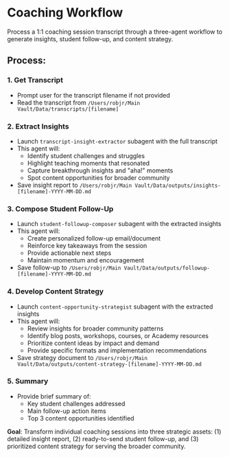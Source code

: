 # Coaching Workflow

Process a 1:1 coaching session transcript through a three-agent workflow to generate insights, student follow-up, and content strategy.

## Process:

### 1. Get Transcript
- Prompt user for the transcript filename if not provided
- Read the transcript from `/Users/robjr/Main Vault/Data/transcripts/[filename]`

### 2. Extract Insights
- Launch `transcript-insight-extractor` subagent with the full transcript
- This agent will:
  - Identify student challenges and struggles
  - Highlight teaching moments that resonated
  - Capture breakthrough insights and "aha!" moments
  - Spot content opportunities for broader community
- Save insight report to `/Users/robjr/Main Vault/Data/outputs/insights-[filename]-YYYY-MM-DD.md`

### 3. Compose Student Follow-Up
- Launch `student-followup-composer` subagent with the extracted insights
- This agent will:
  - Create personalized follow-up email/document
  - Reinforce key takeaways from the session
  - Provide actionable next steps
  - Maintain momentum and encouragement
- Save follow-up to `/Users/robjr/Main Vault/Data/outputs/followup-[filename]-YYYY-MM-DD.md`

### 4. Develop Content Strategy
- Launch `content-opportunity-strategist` subagent with the extracted insights
- This agent will:
  - Review insights for broader community patterns
  - Identify blog posts, workshops, courses, or Academy resources
  - Prioritize content ideas by impact and demand
  - Provide specific formats and implementation recommendations
- Save strategy document to `/Users/robjr/Main Vault/Data/outputs/content-strategy-[filename]-YYYY-MM-DD.md`

### 5. Summary
- Provide brief summary of:
  - Key student challenges addressed
  - Main follow-up action items
  - Top 3 content opportunities identified

**Goal**: Transform individual coaching sessions into three strategic assets: (1) detailed insight report, (2) ready-to-send student follow-up, and (3) prioritized content strategy for serving the broader community.
